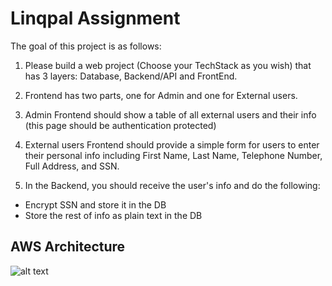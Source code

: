 # Linqpal Assignment

The goal of this project is as follows: 

1. Please build a web project (Choose your TechStack as you wish) that has 3 layers: Database, Backend/API and FrontEnd.

2. Frontend has two parts, one for Admin and one for External users. 

3. Admin Frontend should show a table of all external users and their info (this page should be authentication protected)

4. External users Frontend should provide a simple form for users to enter their personal info including First Name, Last Name, Telephone Number, Full Address, and SSN.

5. In the Backend, you should receive the user's info and do the following:

  * Encrypt SSN and store it in the DB
  * Store the rest of info as plain text in the DB
  
## AWS Architecture
![alt text](https://github.com/skashyapsri/linqpal-assignment/blob/master/aws_architecture.png?raw=true)


